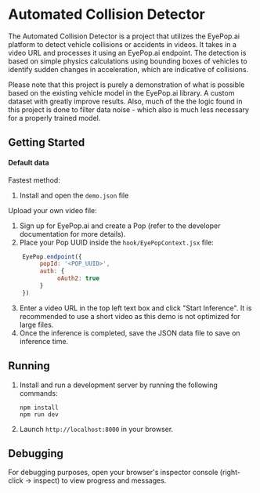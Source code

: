 # Automated Collision Detector

The Automated Collision Detector is a project that utilizes the EyePop.ai platform to detect vehicle collisions or accidents in videos. It takes in a video URL and processes it using an EyePop.ai endpoint. The detection is based on simple physics calculations using bounding boxes of vehicles to identify sudden changes in acceleration, which are indicative of collisions.

Please note that this project is purely a demonstration of what is possible based on the existing vehicle model in the EyePop.ai library. A custom dataset with greatly improve results. Also, much of the the logic found in this project is done to filter data noise - which also is much less necessary for a properly trained model.


## Getting Started

#### Default data
Fastest method:
1. Install and open the `demo.json` file

Upload your own video file:
1. Sign up for EyePop.ai and create a Pop (refer to the developer documentation for more details).
2. Place your Pop UUID inside the `hook/EyePopContext.jsx` file:

```javascript
    EyePop.endpoint({
         popId: '<POP_UUID>',
         auth: {
              oAuth2: true
         }
    })
```

3. Enter a video URL in the top left text box and click "Start Inference". It is recommended to use a short video as this demo is not optimized for large files.
4. Once the inference is completed, save the JSON data file to save on inference time.

## Running

1. Install and run a development server by running the following commands:

    ```shell
    npm install
    npm run dev
    ```

2. Launch `http://localhost:8000` in your browser.

## Debugging

For debugging purposes, open your browser's inspector console (right-click -> inspect) to view progress and messages.
